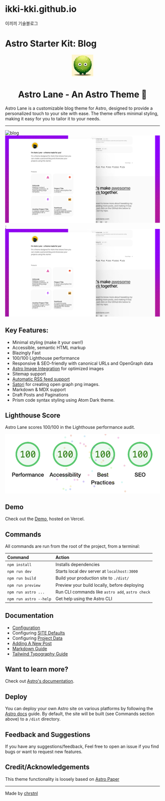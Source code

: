# ikki-kki.github.io

이끼끼 기술블로그

# Astro Starter Kit: Blog

<div align="center">
  <img alt="Astro Lane" src="/public/android-chrome-192x192.png" width="70" />
</div>

<h1 align="center">
  Astro Lane - An Astro Theme 🚀
</h1>

Astro Lane is a customizable blog theme for Astro, designed to provide a personalized touch to your site with ease. The theme offers minimal styling, making it easy for you to tailor it to your needs.

<hr>

![blog](https://user-images.githubusercontent.com/4677417/186189140-4ef17aac-c3c9-4918-a8c2-ce86ba1bb394.png)
![Astro Lane Mockup](/public/images/astro-lane.png);
![Astro Lane Mockup](/public/images/astro-lane.png)

## Key Features:

- Minimal styling (make it your own!)
- Accessible, semantic HTML markup
- Blazingly Fast
- 100/100 Lighthouse performance
- Responsive & SEO-friendly with canonical URLs and OpenGraph data
- [Astro Image Integration](https://docs.astro.build/en/guides/integrations-guide/image/) for optimized images
- Sitemap support
- [Automatic RSS feed support](https://docs.astro.build/en/guides/rss)
- [Satori](https://github.com/vercel/satori) for creating open graph png images.
- Markdown & MDX support
- Draft Posts and Paginations
- Prism code syntax styling using Atom Dark theme.

## Lighthouse Score

Astro Lane scores 100/100 in the Lighthouse performance audit.

![Astro Lane Lighthouse Score](/astro-lane-lighthouse-score.png)

## Demo

Check out the [Demo](https://astro-lane.chrstnl.com/), hosted on Vercel.

## Commands

All commands are run from the root of the project, from a terminal:

| Command                | Action                                           |
| :--------------------- | :----------------------------------------------- |
| `npm install`          | Installs dependencies                            |
| `npm run dev`          | Starts local dev server at `localhost:3000`      |
| `npm run build`        | Build your production site to `./dist/`          |
| `npm run preview`      | Preview your build locally, before deploying     |
| `npm run astro ...`    | Run CLI commands like `astro add`, `astro check` |
| `npm run astro --help` | Get help using the Astro CLI                     |

## Documentation

- [Configuration](https://astro-lane.chrstnl.com/blog/how-to-configure-astro-lane)
- Configuring [SITE Defaults](https://astro-lane.chrstnl.com/blog/how-to-configure-astro-lane#configuring-site-defaults)
- Configuring [Project Data](https://astro-lane.chrstnl.com/blog/how-to-configure-astro-lane#configuring-project-data)
- [Adding A New Post](https://astro-lane.chrstnl.com/blog/adding-new-post)
- [Markdown Guide](https://astro-lane.chrstnl.com/blog/markdown-style-guide)
- [Tailwind Typography Guide](https://astro-lane.chrstnl.com/blog/tailwind-typography)

## Want to learn more?

Check out [Astro's documentation](https://docs.astro.build).

## Deploy

You can deploy your own Astro site on various platforms by following the [Astro docs](https://docs.astro.build/en/guides/deploy/) guide. By default, the site will be built (see Commands section above) to a `/dist` directory.

## Feedback and Suggestions

If you have any suggestions/feedback, Feel free to open an issue if you find bugs or want to request new features.

## Credit/Acknowledgements

This theme functionality is loosely based on [Astro Paper](https://github.com/satnaing/astro-paper)

---

Made by [chrstnl](https://www.chrstnl.com/)
